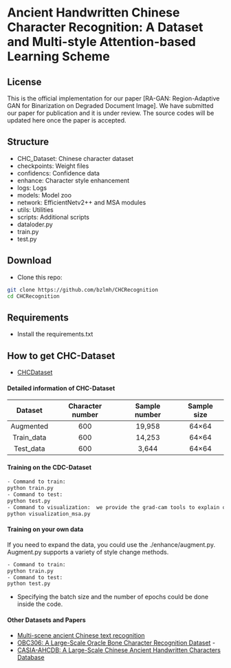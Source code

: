 # Ancient Handwritten Chinese Character Recognition: A Dataset and Multi-style  Attention-based Learning Scheme
## License
This is the official implementation for our paper [RA-GAN: Region-Adaptive GAN for Binarization on Degraded Document Image]. We have submitted our paper for publication and it is under review. The source codes will be updated here once the paper is accepted.
## Structure
- CHC_Dataset: Chinese character dataset
- checkpoints: Weight files
- confidencs: Confidence data
- enhance: Character style enhancement
- logs: Logs
- models: Model zoo
- network: EfficientNetv2++ and MSA modules
- utils: Utilities
- scripts: Additional scripts
- dataloder.py
- train.py
- test.py
## Download
- Clone this repo:
```bash
git clone https://github.com/bzlmh/CHCRecognition
cd CHCRecognition
```
## Requirements
- Install the requirements.txt

## How to get CHC-Dataset
- [CHCDataset](https://pan.baidu.com/s/1AG990agFmgl6jJhNrWJTkQ?pwd=vrdn)
#### Detailed information of CHC-Dataset
| Dataset    | Character number | Sample number | Sample size |
|:----------:|:----------------:|:-------------:|:-----------:|
| Augmented  |       600        |    19,958     |    64×64    |
| Train_data |       600        |    14,253     |    64×64    |
| Test_data  |       600        |     3,644     |    64×64    |
#### Training on the CDC-Dataset
```bash
- Command to train:
python train.py 
- Command to test: 
python test.py
- Command to visualization:  we provide the grad-cam tools to explain our attention mechanism
python visualization_msa.py
```

#### Training on your own data
If you need to expand the data, you could use the ./enhance/augment.py. Augment.py supports a variety of style change methods.

```bash
- Command to train:
python train.py 
- Command to test:
python test.py
```
- Specifying the batch size and the number of epochs could be done inside the code.
#### Other Datasets and Papers
- [Multi-scene ancient Chinese text recognition](https://1drv.ms/u/s!AqAU14ep3HF7bhNy8KcOtjfEpbI) 
- [OBC306: A Large-Scale Oracle Bone Character Recognition Dataset](https://www.omniglot.com/chinese/jiaguwen.htm) -
- [CASIA-AHCDB: A Large-Scale Chinese Ancient Handwritten Characters Database](http://www.nlpr.ia.ac.cn/databases/handwriting/Offline_database.html)

